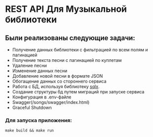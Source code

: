 # REST API Для Музыкальной библиотеки

## Были реализованы следующие задачи:
- Получение данных библиотеки с фильтрацией по всем полям и пагинацией
- Получение текста песни с пагинацией по куплетам
- Удаление песни
- Изменение данных песни
- Добавление новой песни в формате JSON
- Обогащение данных со стороннего сервиса
- Работа с БД, используя библиотеку <a href="https://github.com/jmoiron/sqlx">sqlx</a>.
- Создание структуры бд путем миграций при запуске сервиса
- Конфигурация в .env-файле
- Swagger(/songs/swagger/index.html)
- Graceful Shutdown

### Для запуска приложения:

```
make build && make run
```
